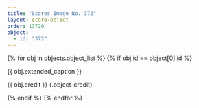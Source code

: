 ```yaml
---
title: "Scores Image No. 372"
layout: score-object
order: 13720
object:
  - id: "372"
---
```


{% for obj in objects.object_list %}
{% if obj.id == object[0].id %}

{{ obj.extended_caption }}

{{ obj.credit }} {.object-credit}

{% endif %}
{% endfor %}
